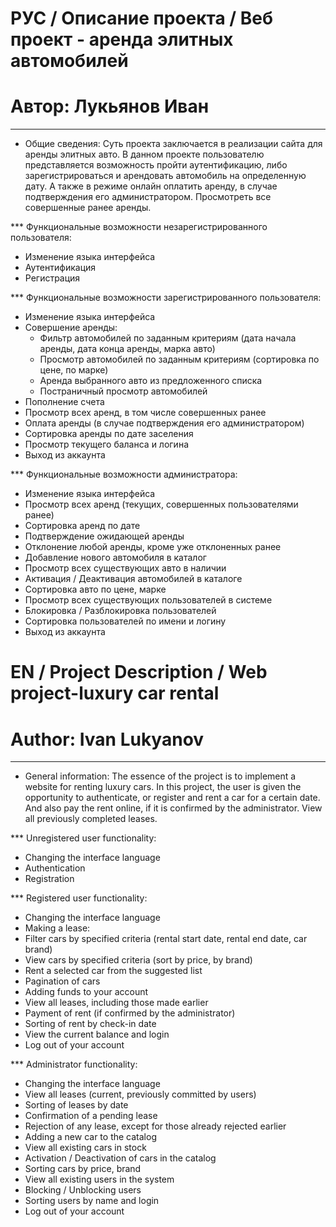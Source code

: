 # РУС / Описание проекта / Веб проект - аренда элитных автомобилей
# Автор: Лукьянов Иван
-------------------------------------------------------


* Общие сведения:
Суть проекта заключается в реализации сайта для аренды элитных авто. 
В данном проекте пользователю представляется возможность пройти аутентификацию, либо зарегистрироваться и 
арендовать автомобиль на определенную дату. А также в режиме онлайн оплатить аренду, в случае 
подтверждения его администратором. Просмотреть все совершенные ранее аренды.

*** Функциональные возможности незарегистрированного пользователя:
- Изменение языка интерфейса
- Аутентификация
- Регистрация

*** Функциональные возможности зарегистрированного пользователя:
- Изменение языка интерфейса
- Совершение аренды:
     - Фильтр автомобилей по заданным критериям (дата начала аренды, дата конца аренды, марка авто)
     - Просмотр автомобилей по заданным критериям (сортировка по цене, по марке)
     - Аренда выбранного авто из предложенного списка
     - Постраничный просмотр автомобилей
- Пополнение счета
- Просмотр всех аренд, в том числе совершенных ранее
- Оплата аренды (в случае подтверждения его администратором)
- Сортировка аренды по дате заселения
- Просмотр текущего баланса и логина
- Выход из аккаунта

*** Функциональные возможности администратора:
- Изменение языка интерфейса
- Просмотр всех аренд (текущих, совершенных пользователями ранее)
- Сортировка аренд по дате
- Подтверждение ожидающей аренды
- Отклонение любой аренды, кроме уже отклоненных ранее
- Добавление нового автомобиля в каталог
- Просмотр всех существующих авто в наличии
- Активация / Деактивация автомобилей в каталоге
- Сортировка авто по цене, марке
- Просмотр всех существующих пользователей в системе
- Блокировка / Разблокировка пользователей
- Сортировка пользователей по имени и логину
- Выход из аккаунта

# EN / Project Description / Web project-luxury car rental
# Author: Ivan Lukyanov
-------------------------------------------------------

* General information:
The essence of the project is to implement a website for renting luxury cars.
In this project, the user is given the opportunity to authenticate, or register and
rent a car for a certain date. And also pay the rent online, if
it is confirmed by the administrator. View all previously completed leases.

*** Unregistered user functionality:
- Changing the interface language
- Authentication
- Registration

*** Registered user  functionality:
- Changing the interface language
- Making a lease:
- Filter cars by specified criteria (rental start date, rental end date, car brand)
- View cars by specified criteria (sort by price, by brand)
- Rent a selected car from the suggested list
- Pagination of cars
- Adding funds to your account
- View all leases, including those made earlier
- Payment of rent (if confirmed by the administrator)
- Sorting of rent by check-in date
- View the current balance and login
- Log out of your account

*** Administrator functionality:
- Changing the interface language
- View all leases (current, previously committed by users)
- Sorting of leases by date
- Confirmation of a pending lease
- Rejection of any lease, except for those already rejected earlier
- Adding a new car to the catalog
- View all existing cars in stock
- Activation / Deactivation of cars in the catalog
- Sorting cars by price, brand
- View all existing users in the system
- Blocking / Unblocking users
- Sorting users by name and login
- Log out of your account
